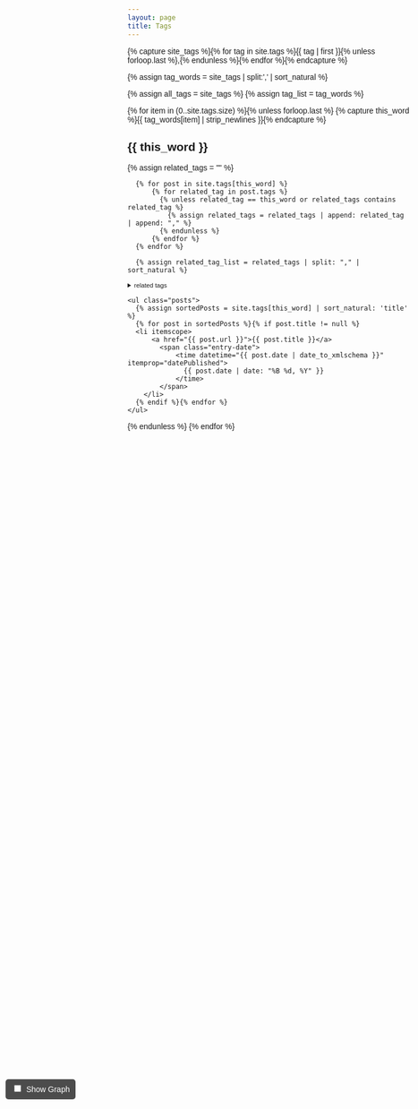 ```yaml
---
layout: page
title: Tags
---
```


[//]: # ( https://jsfiddle.net/y_duf/r3dup56f/6/ )
[//]: # ( https://chatgpt.com/share/67d4209c-94f0-800d-9cb2-b38c22a052e7 )


<style>
  body {
    font-family: Arial, sans-serif;
  }
  
  /* Floating Graph Container */
  #graph-container {
    display: none; /* Initially hide the graph */

    position: fixed;
    top: 10px;
    right: 10px;
    width: 400px;
    height: 400px;
    background: rgba(255, 255, 255, 0.9);
    border: 1px solid #ccc;
    border-radius: 10px;
    box-shadow: 2px 2px 10px rgba(0, 0, 0, 0.2);
    overflow: hidden;
    padding: 10px;
    z-index: 1000;
  }
        
  .toggle-btn {
      position: fixed;
      top: 10px;
      right: 10px;
      padding: 8px 12px;
      background: steelblue;
      color: white;
      border: none;
      cursor: pointer;
  }
  .toggle-checkbox {
      margin: 0 5px;
  }


  /* Topic Sections */
  .topic-section {
  /*
    padding: 50px;
    margin: 50px 0;
    border: 1px solid #ddd;
    background: #f9f9f9;
  */}

/* Style for the floating window */
.floating-window {
  position: fixed;
  left: 10px;
  top: 50%;
  transform: translateY(-50%);
  background-color: rgba(0, 0, 0, 0.7);
  padding: 10px;
  border-radius: 5px;
  color: white;
  z-index: 1000; /* Ensure the button is on top of other content */
}
</style>

<!-- site_tags:  -->
{% capture site_tags %}{% for tag in site.tags %}{{ tag | first }}{% unless forloop.last %},{% endunless %}{% endfor %}{% endcapture %}

<!-- tag_words sorted: -->
{% assign tag_words = site_tags | split:',' | sort_natural %}


<!-- tags relationship: -->
{% assign all_tags = site_tags %}
{% assign tag_list = tag_words %}

<!-- Toggle Button for Graph Visibility -->
<div class="floating-window">
<label>
    <input type="checkbox" class="toggle-checkbox" id="toggleGraph" />
    Show Graph
</label>
</div>

<!-- Floating Graph Container -->
<div id="graph-container">
  <svg width="400" height="400">
    <g id="zoomLayer"></g> <!-- Zoomable container -->
  </svg>
</div>

<script src="https://d3js.org/d3.v7.min.js"></script>


<div id="tags">
  {% for item in (0..site.tags.size) %}{% unless forloop.last %}
    {% capture this_word %}{{ tag_words[item] | strip_newlines }}{% endcapture %}
  <div id="{{ this_word | slugify }}-ref"  class="topic-section">
    <h2>{{ this_word }}</h2>
<!-- other tags appearing in posts related to this tag -->
      {% assign related_tags = "" %}
      
      {% for post in site.tags[this_word] %}
          {% for related_tag in post.tags %}
            {% unless related_tag == this_word or related_tags contains related_tag %}
              {% assign related_tags = related_tags | append: related_tag | append: "," %}
            {% endunless %}
          {% endfor %}
      {% endfor %}
      
      {% assign related_tag_list = related_tags | split: "," | sort_natural %}
<details>
    <summary style="font-size: 0.8em;">related tags</summary>
      <p style="font-size: 0.8em;">
      {% for related_tag in related_tag_list %}
        {% if related_tag != "" %}
          <a href="#{{ related_tag | slugify }}-ref">{{ related_tag }}</a>{% unless forloop.last %},{% endunless %}
        {% endif %}
      {% endfor %}
      </p>
</details>

<!-- posts related to main tag -->
    <ul class="posts">
      {% assign sortedPosts = site.tags[this_word] | sort_natural: 'title' %}
      {% for post in sortedPosts %}{% if post.title != null %}
      <li itemscope>
          <a href="{{ post.url }}">{{ post.title }}</a>
            <span class="entry-date">
                <time datetime="{{ post.date | date_to_xmlschema }}" itemprop="datePublished">
                  {{ post.date | date: "%B %d, %Y" }}
                </time>
            </span> 
        </li>
      {% endif %}{% endfor %}
    </ul>
  </div>
  {% endunless %}
  {% endfor %}

</div>

<script>
    const width = 400, height = 400;

    const data = {
      "nodes": [
    {% for tag in tag_words %}
        { "name": "{{ tag }}", "size": {{ site.tags[tag] | size | times: 1.4 | plus: 10 }}, "id": "{{ tag | slugify }}-ref" },
    {% endfor %}
      ],

      "links": [
       // { "source": "Machine Learning", "target": "Artificial Intelligence" },
    {% for tag in tag_list %}
      {% assign related_tags = "" %}
      
      {% for post in site.tags[tag] %}
          {% for related_tag in post.tags %}
            {% unless related_tag == tag or related_tags contains related_tag %}
              {% assign related_tags = related_tags | append: related_tag | append: "," %}
            {% endunless %}
          {% endfor %}
      {% endfor %}
      
      {% assign related_tag_list = related_tags | split: "," | sort %}
      
{% for related_tag in related_tag_list %}{% if related_tag != "" %}
{ "source": "{{ tag | slugify }}-ref", "target": "{{ related_tag | slugify }}-ref" },{% endif %}{% endfor %}{% endfor %}
      ]
    };
    
    const graphContainer = document.getElementById("graph-container");
    const toggleGraphCheckbox = document.getElementById("toggleGraph");

    const svg = d3.select("svg");
    const zoomLayer = d3.select("#zoomLayer");

    // Define zoom behavior
    const zoom = d3.zoom()
      .scaleExtent([0.1, 5])  // Min 50%, Max 500% zoom
      .on("zoom", (event) => {
        zoomLayer.attr("transform", event.transform);
      });

    svg.call(zoom)  // Apply zoom & pan to SVG
      .call(zoom.transform, d3.zoomIdentity.translate(width / 4, height / 4)); // Initial position
    
    const simulation = d3.forceSimulation(data.nodes)
      .force("link", d3.forceLink(data.links).id(d => d.id).distance(80))
      .force("charge", d3.forceManyBody().strength(-200))
      .force("center", d3.forceCenter(width / 2, height / 2));

    const link = zoomLayer.append("g")
      .selectAll("line")
      .data(data.links)
      .join("line")
      .attr("stroke", "#999")
      .attr("stroke-opacity", 0.6)
      .attr("stroke-width", 2);

    const node = zoomLayer.append("g")
      .selectAll("circle")
      .data(data.nodes)
      .join("circle")
      .attr("r", d => Math.sqrt(d.size) * 2)
      .attr("fill", "steelblue")
      .style("cursor", "pointer")
      .on("click", (event, d) => {
        highlightNode(d);
        // Scroll to the relevant section
        document.getElementById(d.id).scrollIntoView({ behavior: "smooth" });
      })
      .call(d3.drag()
        .on("start", dragStarted)
        .on("drag", dragged)
        .on("end", dragEnded));

    const labels = zoomLayer.append("g")
      .selectAll("text")
      .data(data.nodes)
      .join("text")
      .text(d => d.name)
      .attr("font-size", "10px")
      .attr("fill", "black")
      .join("text")

    simulation.on("tick", () => {
      link
        .attr("x1", d => d.source.x)
        .attr("y1", d => d.source.y)
        .attr("x2", d => d.target.x)
        .attr("y2", d => d.target.y);

      node
        .attr("cx", d => d.x)
        .attr("cy", d => d.y);

      labels
        .attr("x", d => d.x + 8)
        .attr("y", d => d.y);
    });

    function dragStarted(event, d) {
      if (!event.active) simulation.alphaTarget(0.3).restart();
      d.fx = d.x;
      d.fy = d.y;
    }

    function dragged(event, d) {
      d.fx = event.x;
      d.fy = event.y;
    }

    function dragEnded(event, d) {
      if (!event.active) simulation.alphaTarget(0);
      d.fx = null;
      d.fy = null;
    }

// Function to focus the graph on a topic
function focusOnTopic(topicId) {
  const topic = data.nodes.find(node => node.id === topicId);
  if (!topic) return;

  highlightNode( topic);

  const scale = 2;  // Zoom in factor
  const x = topic.x;
  const y = topic.y;

  svg.transition().duration(750).call(
    zoom.transform,
    d3.zoomIdentity.translate(width / 2 - scale * x, height / 2 - scale * y).scale(scale)
  );
}

  // Function to highlight a node and its neighbors
function highlightNode(selectedNode) {
  const neighbors = new Set();
  data.links.forEach(link => {
    if (link.source.id === selectedNode.id) neighbors.add(link.target.id);
    if (link.target.id === selectedNode.id) neighbors.add(link.source.id);
  });

  // Change node colors
  node.transition().duration(300)
    .attr("fill", d => d.id === selectedNode.id ? "orange" : (neighbors.has(d.id) ? "red" : "lightgray"));

  // Change link colors
  link.transition().duration(300)
    .attr("stroke", d => (d.source.id === selectedNode.id || d.target.id === selectedNode.id) ? "red" : "#ddd")
    .attr("stroke-width", d => (d.source.id === selectedNode.id || d.target.id === selectedNode.id) ? 3 : 1);

  // Move selected node and neighbors to the front
  node.filter(d => d.id === selectedNode.id || neighbors.has(d.id)).each(function () {
    d3.select(this).raise(); // Bring to top
  });

  // Move labels on top too
  labels.filter(d => d.id === selectedNode.id || neighbors.has(d.id)).each(function () {
    d3.select(this).raise();
  });

  // Increase attraction between selected node and neighbors
  simulation.force("link")
    .strength(d => (d.source.id === selectedNode.id || d.target.id === selectedNode.id) ? 1 : 0.1)
    .distance(d => (d.source.id === selectedNode.id || d.target.id === selectedNode.id) ? 60 : 100);

  // Reduce repulsion force for selected node and its neighbors
  simulation.force("charge")
    .strength(d => (d.id === selectedNode.id || neighbors.has(d.id)) ? -50 : -200);

  // Restart simulation with new forces
  simulation.alpha(1).restart();
}

// Attach click event to topic sections
document.querySelectorAll('.topic-section').forEach(header => {
  header.addEventListener('click', function () {
    const topicId = this.id;
    focusOnTopic(topicId);
  });
});

// Show/Hide Graph Based on Checkbox
function hideGraph(enabled) {
    if (enabled) {
        // Show the graph container
        graphContainer.style.display = "block";
        simulation.alpha(1).restart(); // Restart the simulation if shown
        // drawGraph();
    } else {
        // Hide the graph container
        graphContainer.style.display = "none";
        simulation.stop(); // Stop the simulation if hidden
    }
}

toggleGraphCheckbox.addEventListener("change", () => {
  hideGraph(toggleGraphCheckbox.checked )
});

// Optional: Save user preference for graph visibility (localStorage)
const savedPreference = localStorage.getItem("graphVisibility");
if (savedPreference === "shown") {
    toggleGraphCheckbox.checked = true;
    hideGraph(toggleGraphCheckbox.checked )
} else {
    toggleGraphCheckbox.checked = false;
    hideGraph(toggleGraphCheckbox.checked )
}

// Save the preference when the user toggles the checkbox
toggleGraphCheckbox.addEventListener("change", () => {
    const visibility = toggleGraphCheckbox.checked ? "shown" : "hidden";
    localStorage.setItem("graphVisibility", visibility);
});

</script>